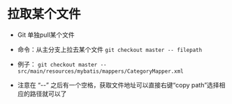 # 拉取某个文件

- Git 单独pull某个文件
- 命令：从主分支上拉去某个文件
  `git checkout master -- filepath`

- 例子：
  `git checkout master -- src/main/resources/mybatis/mappers/CategoryMapper.xml`

- 注意在 “--” 之后有一个空格，获取文件地址可以直接右键“copy path”选择相应的路径就可以了
